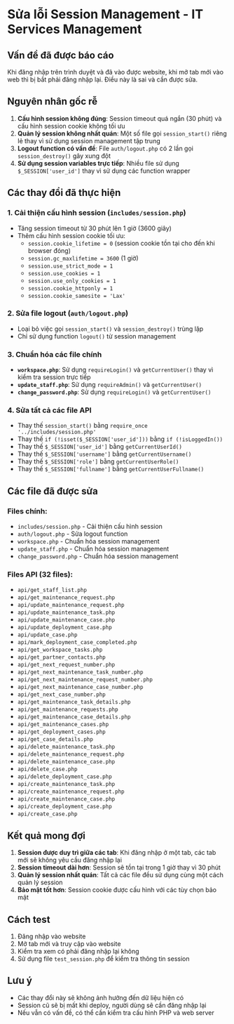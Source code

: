 # Sửa lỗi Session Management - IT Services Management

## Vấn đề đã được báo cáo
Khi đăng nhập trên trình duyệt và đã vào được website, khi mở tab mới vào web thì bị bắt phải đăng nhập lại. Điều này là sai và cần được sửa.

## Nguyên nhân gốc rễ
1. **Cấu hình session không đúng**: Session timeout quá ngắn (30 phút) và cấu hình session cookie không tối ưu
2. **Quản lý session không nhất quán**: Một số file gọi `session_start()` riêng lẻ thay vì sử dụng session management tập trung
3. **Logout function có vấn đề**: File `auth/logout.php` có 2 lần gọi `session_destroy()` gây xung đột
4. **Sử dụng session variables trực tiếp**: Nhiều file sử dụng `$_SESSION['user_id']` thay vì sử dụng các function wrapper

## Các thay đổi đã thực hiện

### 1. Cải thiện cấu hình session (`includes/session.php`)
- Tăng session timeout từ 30 phút lên 1 giờ (3600 giây)
- Thêm cấu hình session cookie tối ưu:
  - `session.cookie_lifetime = 0` (session cookie tồn tại cho đến khi browser đóng)
  - `session.gc_maxlifetime = 3600` (1 giờ)
  - `session.use_strict_mode = 1`
  - `session.use_cookies = 1`
  - `session.use_only_cookies = 1`
  - `session.cookie_httponly = 1`
  - `session.cookie_samesite = 'Lax'`

### 2. Sửa file logout (`auth/logout.php`)
- Loại bỏ việc gọi `session_start()` và `session_destroy()` trùng lặp
- Chỉ sử dụng function `logout()` từ session management

### 3. Chuẩn hóa các file chính
- **`workspace.php`**: Sử dụng `requireLogin()` và `getCurrentUser()` thay vì kiểm tra session trực tiếp
- **`update_staff.php`**: Sử dụng `requireAdmin()` và `getCurrentUser()`
- **`change_password.php`**: Sử dụng `requireLogin()` và `getCurrentUser()`

### 4. Sửa tất cả các file API
- Thay thế `session_start()` bằng `require_once '../includes/session.php'`
- Thay thế `if (!isset($_SESSION['user_id']))` bằng `if (!isLoggedIn())`
- Thay thế `$_SESSION['user_id']` bằng `getCurrentUserId()`
- Thay thế `$_SESSION['username']` bằng `getCurrentUsername()`
- Thay thế `$_SESSION['role']` bằng `getCurrentUserRole()`
- Thay thế `$_SESSION['fullname']` bằng `getCurrentUserFullname()`

## Các file đã được sửa

### Files chính:
- `includes/session.php` - Cải thiện cấu hình session
- `auth/logout.php` - Sửa logout function
- `workspace.php` - Chuẩn hóa session management
- `update_staff.php` - Chuẩn hóa session management
- `change_password.php` - Chuẩn hóa session management

### Files API (32 files):
- `api/get_staff_list.php`
- `api/get_maintenance_request.php`
- `api/update_maintenance_request.php`
- `api/update_maintenance_task.php`
- `api/update_maintenance_case.php`
- `api/update_deployment_case.php`
- `api/update_case.php`
- `api/mark_deployment_case_completed.php`
- `api/get_workspace_tasks.php`
- `api/get_partner_contacts.php`
- `api/get_next_request_number.php`
- `api/get_next_maintenance_task_number.php`
- `api/get_next_maintenance_request_number.php`
- `api/get_next_maintenance_case_number.php`
- `api/get_next_case_number.php`
- `api/get_maintenance_task_details.php`
- `api/get_maintenance_requests.php`
- `api/get_maintenance_case_details.php`
- `api/get_maintenance_cases.php`
- `api/get_deployment_cases.php`
- `api/get_case_details.php`
- `api/delete_maintenance_task.php`
- `api/delete_maintenance_request.php`
- `api/delete_maintenance_case.php`
- `api/delete_case.php`
- `api/delete_deployment_case.php`
- `api/create_maintenance_task.php`
- `api/create_maintenance_request.php`
- `api/create_maintenance_case.php`
- `api/create_deployment_case.php`
- `api/create_case.php`

## Kết quả mong đợi
1. **Session được duy trì giữa các tab**: Khi đăng nhập ở một tab, các tab mới sẽ không yêu cầu đăng nhập lại
2. **Session timeout dài hơn**: Session sẽ tồn tại trong 1 giờ thay vì 30 phút
3. **Quản lý session nhất quán**: Tất cả các file đều sử dụng cùng một cách quản lý session
4. **Bảo mật tốt hơn**: Session cookie được cấu hình với các tùy chọn bảo mật

## Cách test
1. Đăng nhập vào website
2. Mở tab mới và truy cập vào website
3. Kiểm tra xem có phải đăng nhập lại không
4. Sử dụng file `test_session.php` để kiểm tra thông tin session

## Lưu ý
- Các thay đổi này sẽ không ảnh hưởng đến dữ liệu hiện có
- Session cũ sẽ bị mất khi deploy, người dùng sẽ cần đăng nhập lại
- Nếu vẫn có vấn đề, có thể cần kiểm tra cấu hình PHP và web server 